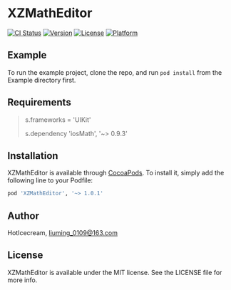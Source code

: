# XZMathEditor

[![CI Status](https://img.shields.io/travis/xiaoMing0109/XZMathEditor.svg?style=flat)](https://travis-ci.org/xiaoMing0109/XZMathEditor)
[![Version](https://img.shields.io/cocoapods/v/XZMathEditor.svg?style=flat)](https://cocoapods.org/pods/XZMathEditor)
[![License](https://img.shields.io/cocoapods/l/XZMathEditor.svg?style=flat)](https://cocoapods.org/pods/XZMathEditor)
[![Platform](https://img.shields.io/cocoapods/p/XZMathEditor.svg?style=flat)](https://cocoapods.org/pods/XZMathEditor)

## Example

To run the example project, clone the repo, and run `pod install` from the Example directory first.

## Requirements

> s.frameworks = 'UIKit'
> 
> s.dependency 'iosMath', '~> 0.9.3'

## Installation

XZMathEditor is available through [CocoaPods](https://cocoapods.org). To install
it, simply add the following line to your Podfile:

```ruby
pod 'XZMathEditor', '~> 1.0.1'
```

## Author

HotIcecream, liuming_0109@163.com

## License

XZMathEditor is available under the MIT license. See the LICENSE file for more info.
